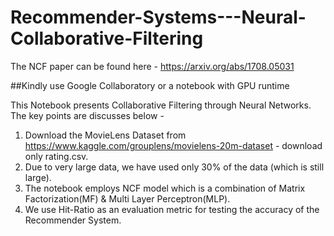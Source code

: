 # Recommender-Systems---Neural-Collaborative-Filtering

The NCF paper can be found here - https://arxiv.org/abs/1708.05031

##Kindly use Google Collaboratory or a notebook with GPU runtime

This Notebook presents Collaborative Filtering through Neural Networks. The key points are discusses below - 
1. Download the MovieLens Dataset from https://www.kaggle.com/grouplens/movielens-20m-dataset - download only rating.csv.
2. Due to very large data, we have used only 30% of the data (which is still large).
3. The notebook employs NCF model which is a combination of Matrix Factorization(MF) & Multi Layer Perceptron(MLP).
4. We use Hit-Ratio as an evaluation metric for testing the accuracy of the Recommender System.
